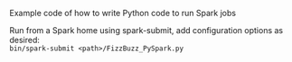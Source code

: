 Example code of how to write Python code to run Spark jobs

Run from a Spark home using spark-submit, add configuration options as desired:  
`bin/spark-submit <path>/FizzBuzz_PySpark.py`

